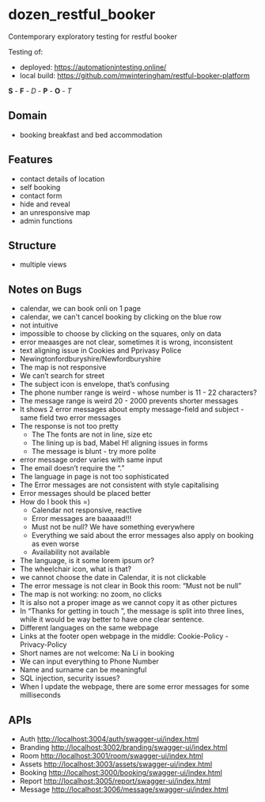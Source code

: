 # dozen_restful_booker

Contemporary exploratory testing for restful booker

Testing of:

* deployed: <https://automationintesting.online/>
* local build: <https://github.com/mwinteringham/restful-booker-platform>

**S** - **F** - *D* - **P** - **O** - *T*

## Domain

* booking breakfast and bed accommodation

## Features

* contact details of location
* self booking
* contact form
* hide and reveal
* an unresponsive map
* admin functions

## Structure

* multiple views

## Notes on Bugs

* calendar, we can book onli on 1 page
* calendar, we can't cancel booking by clicking on the blue row
* not intuitive
* impossible to choose by clicking on the squares, only on data
* error meaasges are not clear, sometimes it is wrong, inconsistent
* text aligning issue in Cookies and Pprivasy Police
* Newingtonfordburyshire/Newfordburyshire
* The map is not responsive
* We can’t search for street
* The subject icon is envelope, that’s confusing
* The phone number range is weird - whose number is 11 - 22 characters?
* The message range is weird 20 - 2000 prevents shorter messages
* It shows 2 error messages about empty message-field and subject - same field two error messages
* The response is not too pretty
  * The The fonts are not in line, size etc
  * The lining up is bad, Mabel H! aligning issues in forms
  * The message is blunt - try more polite
* error message order varies with same input
* The email doesn’t require the “.”
* The language in page is not too sophisticated
* The Error messages are not consistent with style capitalising
* Error messages should be placed better
* How do I book this =)
  * Calendar not responsive, reactive
  * Error messages are baaaaad!!!
  * Must not be null? We have something everywhere
  * Everything we said about the error messages also apply on booking as even worse
  * Availability not available
* The language, is it some lorem ipsum or?
* The wheelchair icon, what is that?
* we cannot choose the date in Calendar, it is not clickable
* The error message is not clear in Book this room: “Must not be null”
* The map is not working: no zoom, no clicks
* It is also not a proper image as we cannot copy it as other pictures
* In “Thanks for getting in touch ”, the message is split into three lines, while it would be way better to have one clear sentence.
* Different languages on the same webpage
* Links at the footer open webpage in the middle: Cookie-Policy - Privacy-Policy
* Short names are not welcome: Na Li in booking
* We can input everything to Phone Number
* Name and surname can be meaningful
* SQL injection, security issues?
* When I update the webpage, there are some error messages for some milliseconds

## APIs

* Auth        <http://localhost:3004/auth/swagger-ui/index.html>
* Branding    <http://localhost:3002/branding/swagger-ui/index.html>
* Room        <http://localhost:3001/room/swagger-ui/index.html>
* Assets      <http://localhost:3003/assets/swagger-ui/index.html>
* Booking     <http://localhost:3000/booking/swagger-ui/index.html>
* Report      <http://localhost:3005/report/swagger-ui/index.html>
* Message     <http://localhost:3006/message/swagger-ui/index.html>
